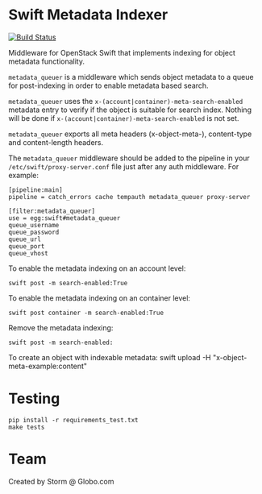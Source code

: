 # Swift Metadata Indexer

[![Build Status](https://travis-ci.org/globocom/swift_metadata_queuer.svg?branch=master)](https://travis-ci.org/globocom/swift_metadata_queuer)

Middleware for OpenStack Swift that implements indexing for object metadata functionality.

``metadata_queuer`` is a middleware which sends object metadata to a queue for
post-indexing in order to enable metadata based search.

``metadata_queuer`` uses the ``x-(account|container)-meta-search-enabled``
metadata entry to verify if the object is suitable for search index. Nothing
will be done if ``x-(account|container)-meta-search-enabled`` is not set.

``metadata_queuer`` exports all meta headers (x-object-meta-), content-type and
content-length headers.

The ``metadata_queuer`` middleware should be added to the pipeline in your
``/etc/swift/proxy-server.conf`` file just after any auth middleware.
For example:

    [pipeline:main]
    pipeline = catch_errors cache tempauth metadata_queuer proxy-server

    [filter:metadata_queuer]
    use = egg:swift#metadata_queuer
    queue_username
    queue_password
    queue_url
    queue_port
    queue_vhost

To enable the metadata indexing on an account level:

    swift post -m search-enabled:True

To enable the metadata indexing on an container level:

    swift post container -m search-enabled:True

Remove the metadata indexing:

    swift post -m search-enabled:

To create an object with indexable metadata:
    swift upload <container> <file> -H "x-object-meta-example:content"

# Testing

    pip install -r requirements_test.txt
    make tests

# Team

Created by Storm @ Globo.com
